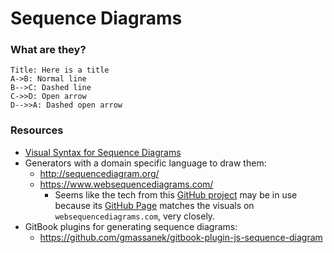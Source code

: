 # Sequence Diagrams

### What are they?

``` sequence
Title: Here is a title
A->B: Normal line
B-->C: Dashed line
C->>D: Open arrow
D-->>A: Dashed open arrow
```

### Resources

* [Visual Syntax for Sequence Diagrams](https://www.smartdraw.com/sequence-diagram/#sequenceDiagramNotations)
* Generators with a domain specific language to draw them:
    * http://sequencediagram.org/
    * https://www.websequencediagrams.com/
        * Seems like the tech from this [GitHub project](https://github.com/bramp/js-sequence-diagrams) may be in use because its [GitHub Page](https://bramp.github.io/js-sequence-diagrams/) matches the visuals on `websequencediagrams.com`, very closely.
* GitBook plugins for generating sequence diagrams:
    * https://github.com/gmassanek/gitbook-plugin-js-sequence-diagram